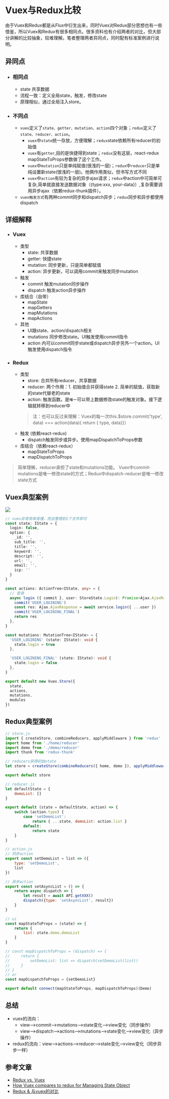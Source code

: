 # Vuex与Redux比较

由于Vuex和Redux都是从Flux中衍生出来，同时Vuex对Redux部分思想也有一些借鉴，所以Vuex和Redux有很多相同点。很多资料也有介绍两者的对比，但大部分讲解的比较抽象，较难理解。笔者整理两者异同点，同时配有标准案例进行说明。

## 异同点

* ### 相同点
    * state 共享数据
    * 流程一致：定义全局state，触发，修改state
    * 原理相似，通过全局注入store。
* ### 不同点
    * `vuex`定义了`state、getter、mutation、action`四个对象；`redux`定义了`state、reducer、action`。
      * `vuex`中`state`统一存放，方便理解；`redux`state依赖所有reducer的初始值
      * `vuex`有`getter`,目的是快捷得到state；`redux`没有这层，react-redux mapStateToProps参数做了这个工作。
      * `vuex`中`mutation`只是单纯赋值(很浅的一层)；`redux`中`reducer`只是单纯设置新state(很浅的一层)。他俩作用类似，但书写方式不同
      * `vuex`中`action`有较为复杂的异步ajax请求；`redux`中action中可简单可复杂,简单就直接发送数据对象（{type:xxx, your-data}）,复杂需要调用异步ajax（依赖redux-thunk插件）。
    * `vuex触发方式`有两种commit同步和dispatch异步；`redux`同步和异步都使用dispatch

## 详细解释
* ### Vuex
    * 类型
        * state: 共享数据
        * getter: 快捷state
        * mutation: 同步更新，只是简单都赋值
        * action: 异步更新，可以调用commit来触发同步mutation
    * 触发
        * commit 触发mutation同步操作
        * dispatch 触发action异步操作
    * 库结合（自带）
        * mapState
        * mapGetters
        * mapMutations
        * mapActions
    * 其他
        * UI跟state、action/dispatch相关
        * mutations 同步修改state。UI触发使用commit指令
        * action 内可以commit同步state或dispatch异步另外一个action。UI触发使用dispatch指令
* ### Redux
    * 类型
        * store: 合并所有reducer，共享数据
        * reducer: 两个作用：1. 初始值合并获得state 2. 简单的赋值，获取新的state代替老的state
        * action: 触发函数。是`唯一`可以带上数据修改state的触发对象。接下逻辑就转移到reducer中
        > 注：也可以反过来理解：Vuex的每一次this.$store.commit('type', data) === action(data){ return { type, data}}）
    * 触发 (依赖react-redux)
        * dispatch触发同步或异步。使用mapDispatchToProps参数
    * 库结合（依赖react-redux）
        * mapStateToProps
        * mapDispatchToProps
>  简单理解，reducer承担了state和mutations功能。
> Vuex中commit-mutations是唯一修改state的方式；Redux中dispatch-reducer是唯一修改state方式

## Vuex典型案例
![](https://vuex.vuejs.org/vuex.png)
``` ts
// vuex非常简单易懂，而且整理到1个文件即可
const state: IState = {
  login: false,
  option: {
    _id: '',
    sub_title: '',
    title: '',
    keyword: '',
    descript: '',
    url: '',
    email: '',
    icp: ''
  }
}

const actions: ActionTree<IState, any> = {
  // 登录
  async login ({ commit }, user: StoreState.Login): Promise<Ajax.AjaxResponse> {
    commit('USER_LOGINING')
    const res: Ajax.AjaxResponse = await service.login({ ...user })
    commit('USER_LOGINING_FINAL')
    return res
  },
}

const mutations: MutationTree<IState> = {
  'USER_LOGINING' (state: IState): void {
    state.login = true
  },

  'USER_LOGINING_FINAL' (state: IState): void {
    state.login = false
  },
}

export default new Vuex.Store({
  state,
  actions,
  mutations,
  modules
})
```

## Redux典型案例

``` js
// store.js
import { createStore, combineReducers, applyMiddleware } from 'redux'
import home from './home/reducer'
import demo from './demo/reducer'
import thunk from 'redux-thunk'

// reducers获得初始state
let store = createStore(combineReducers({ home, demo }), applyMiddleware(thunk))

export default store
```

``` js
// reducer.js
let defaultState = {
    demoList: []
}

export default (state = defaultState, action) => {
    switch (action.type) {
        case 'setDemoList':
            return { ...state, demoList: action.list }
        default:
            return state
    }
}
```

``` js
// action.js
// 同步action
export const setDemoList = list => ({
    type: 'setDemoList',
    list
})

// 异步action
export const setAsyncList = () => {
    return async dispatch => {
        let result = await API.getXXX()
        dispatch({type: 'setAsyncList', result})
    }
}
```

``` js
// ui
const mapStateToProps = (state) => {
    return {
        list: state.demo.demoList
    }
}

// const mapDispatchToProps = (dispatch) => {
//     return {
//         setDemoList: list => dispatch(setDemoList(list))
//     }
// }
// or
const mapDispatchToProps = {setDemoList}

export default connect(mapStateToProps, mapDispatchToProps)(Demo)
```

## 总结

* vuex的流向：
  * view——>commit——>mutations——>state变化——>view变化（同步操作）
  * view——>dispatch——>actions——>mutations——>state变化——>view变化（异步操作）
* redux的流向：view——>actions——>reducer——>state变化——>view变化（同步异步一样）

## 参考文章
* [Redux vs. Vuex](https://medium.com/@Musclenun/redux-vs-vuex-9b682529c36)
* [How Vuex compares to redux for Managing State Object](https://medium.com/@tkssharma/how-vuex-compares-to-redux-for-managing-state-object-c4b123fd9874)
* [Redux & 与vuex的对比](https://my.oschina.net/LinearLawX/blog/1617476)